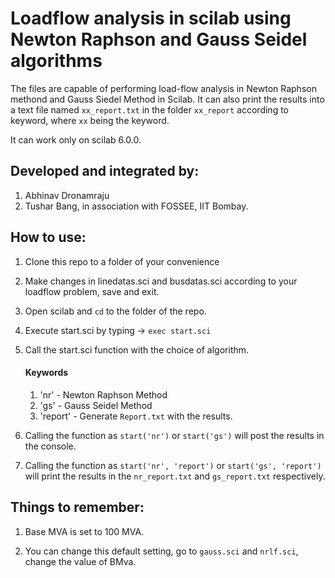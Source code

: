 # Loadflow analysis in scilab using Newton Raphson and Gauss Seidel algorithms
The files are capable of performing load-flow analysis in Newton Raphson methond and Gauss Siedel Method in Scilab.
It can also print the results into a text file named `xx_report.txt` in the folder `xx_report` according to keyword, where `xx` being the keyword.

It can work only on scilab 6.0.0.

## Developed and integrated by:

1. Abhinav Dronamraju
2. Tushar Bang, in association with FOSSEE, IIT Bombay. 

## How to use:

1. Clone this repo to a folder of your convenience

2. Make changes in linedatas.sci and busdatas.sci according to your loadflow problem, save and exit.

3. Open scilab and `cd` to the folder of the repo.

4. Execute start.sci by typing -> `exec start.sci`

5. Call the start.sci function with the choice of algorithm.
    #### Keywords
      1. 'nr'  - Newton Raphson Method
      2. 'gs'  - Gauss Seidel Method
      3. 'report' - Generate `Report.txt` with the results.
 
6. Calling the function as `start('nr')` or `start('gs')` will post the results in the console.

7. Calling the function as `start('nr', 'report')` or `start('gs', 'report')` will print the results in the `nr_report.txt` and `gs_report.txt` respectively. 

## Things to remember:

1. Base MVA is set to 100 MVA.

2. You can change this default setting, go to `gauss.sci` and `nrlf.sci`, change the value of BMva.
 
